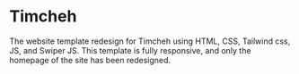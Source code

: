 # Timcheh
The website template redesign for Timcheh using HTML, CSS, Tailwind css, JS, and Swiper JS. This template is fully responsive, and only the homepage of the site has been redesigned.
